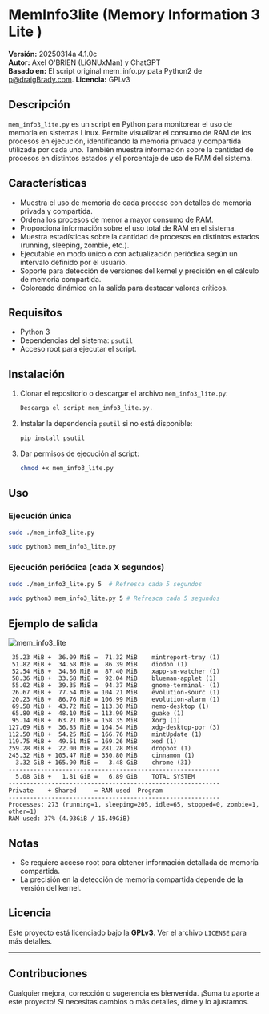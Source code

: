# MemInfo3lite (Memory Information 3 Lite )

**Versión:** 20250314a 4.1.0c  
**Autor:** Axel O'BRIEN (LiGNUxMan) y ChatGPT  
**Basado en:** El script original mem_info.py pata Python2 de p@draigBrady.com.
**Licencia:** GPLv3  

## Descripción
`mem_info3_lite.py` es un script en Python para monitorear el uso de memoria en sistemas Linux. Permite visualizar el consumo de RAM de los procesos en ejecución, identificando la memoria privada y compartida utilizada por cada uno. También muestra información sobre la cantidad de procesos en distintos estados y el porcentaje de uso de RAM del sistema.

## Características
- Muestra el uso de memoria de cada proceso con detalles de memoria privada y compartida.
- Ordena los procesos de menor a mayor consumo de RAM.
- Proporciona información sobre el uso total de RAM en el sistema.
- Muestra estadísticas sobre la cantidad de procesos en distintos estados (running, sleeping, zombie, etc.).
- Ejecutable en modo único o con actualización periódica según un intervalo definido por el usuario.
- Soporte para detección de versiones del kernel y precisión en el cálculo de memoria compartida.
- Coloreado dinámico en la salida para destacar valores críticos.

## Requisitos
- Python 3
- Dependencias del sistema: `psutil`
- Acceso root para ejecutar el script.

## Instalación
1. Clonar el repositorio o descargar el archivo `mem_info3_lite.py`:
   ```bash
   Descarga el script mem_info3_lite.py.
   ```
2. Instalar la dependencia `psutil` si no está disponible:
   ```bash
   pip install psutil
   ```
3. Dar permisos de ejecución al script:
   ```bash
   chmod +x mem_info3_lite.py
   ```

## Uso
### Ejecución única
```bash
sudo ./mem_info3_lite.py
```
```bash
sudo python3 mem_info3_lite.py
```

### Ejecución periódica (cada X segundos)
```bash
sudo ./mem_info3_lite.py 5  # Refresca cada 5 segundos
```
```bash
sudo python3 mem_info3_lite.py 5 # Refresca cada 5 segundos
```

## Ejemplo de salida

![mem_info3_lite](https://github.com/user-attachments/assets/76bc6a6d-74a7-493e-a610-b8a6afdd4ae0)

```
 35.23 MiB +  36.09 MiB =  71.32 MiB	mintreport-tray (1)
 51.82 MiB +  34.58 MiB =  86.39 MiB	diodon (1)
 52.54 MiB +  34.86 MiB =  87.40 MiB	xapp-sn-watcher (1)
 58.36 MiB +  33.68 MiB =  92.04 MiB	blueman-applet (1)
 55.02 MiB +  39.35 MiB =  94.37 MiB	gnome-terminal- (1)
 26.67 MiB +  77.54 MiB = 104.21 MiB	evolution-sourc (1)
 20.23 MiB +  86.76 MiB = 106.99 MiB	evolution-alarm (1)
 69.58 MiB +  43.72 MiB = 113.30 MiB	nemo-desktop (1)
 65.80 MiB +  48.10 MiB = 113.90 MiB	guake (1)
 95.14 MiB +  63.21 MiB = 158.35 MiB	Xorg (1)
127.69 MiB +  36.85 MiB = 164.54 MiB	xdg-desktop-por (3)
112.50 MiB +  54.25 MiB = 166.76 MiB	mintUpdate (1)
119.75 MiB +  49.51 MiB = 169.26 MiB	xed (1)
259.28 MiB +  22.00 MiB = 281.28 MiB	dropbox (1)
245.32 MiB + 105.47 MiB = 350.80 MiB	cinnamon (1)
  3.32 GiB + 165.90 MiB =   3.48 GiB	chrome (31)
-----------------------------------------------------------
  5.08 GiB +   1.81 GiB =   6.89 GiB    TOTAL SYSTEM
-----------------------------------------------------------
Private    + Shared     = RAM used	Program
-----------------------------------------------------------
Processes: 273 (running=1, sleeping=205, idle=65, stopped=0, zombie=1, other=1)
RAM used: 37% (4.93GiB / 15.49GiB)
```

## Notas
- Se requiere acceso root para obtener información detallada de memoria compartida.
- La precisión en la detección de memoria compartida depende de la versión del kernel.

## Licencia
Este proyecto está licenciado bajo la **GPLv3**. Ver el archivo `LICENSE` para más detalles.

---
## Contribuciones
Cualquier mejora, corrección o sugerencia es bienvenida. ¡Suma tu aporte a este proyecto!
Si necesitas cambios o más detalles, dime y lo ajustamos.

